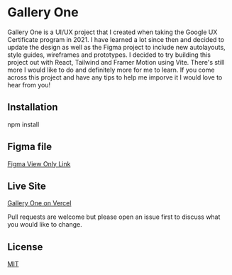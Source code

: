# Gallery One

Gallery One is a UI/UX project that I created when taking the Google UX Certificate program in 2021.
I have learned a lot since then and decided to update the design as well as the Figma project to include new
autolayouts, style guides, wireframes and prototypes. I decided to try building this project out with React, Tailwind
and Framer Motion using Vite. There's still more I would like to do and definitely more for me to learn. If you come across this
project and have any tips to help me imporve it I would love to hear from you!

## Installation

npm install

## Figma file

[Figma View Only Link](https://www.figma.com/file/vKV06qCWPUAutoYRXrdmQu/Gallery-One?node-id=135%3A1440&t=S5JdcUMJwVKmcqhn-1)

## Live Site

[Gallery One on Vercel](https://gallery-one-vite.vercel.app/)

Pull requests are welcome but please open an issue first
to discuss what you would like to change.

## License

[MIT](https://choosealicense.com/licenses/mit/)
